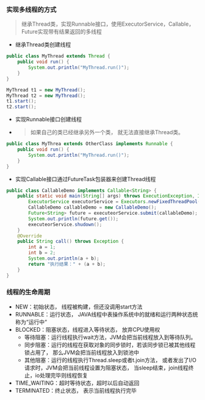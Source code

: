 ### 实现多线程的方式

> 继承Thread类，实现Runnable接口，使用ExecutorService，Callable，Future实现带有结果返回的多线程

* 继承Thread类创建线程

```java
public class MyThread extends Thread {
    public void run() {
        System.out.println("MyThread.run()");
    }
}

MyThread t1 = new MyThread();
MyThread t2 = new MyThread();
t1.start();
t2.start();
```

* 实现Runnable接口创建线程
* > 如果自己的类已经继承另外一个类， 就无法直接继承Thread类。

```java
public class MyThrea extends OtherClass implements Runnable {
    public void run() {
        System.out.println("MyThread.run()");
    }
}
```

* 实现Callable接口通过FutureTask包装器来创建Thread线程

```java
public class CallableDemo implements Callable<String> {
    public static void main(String[] args) throws ExecutionException, InterruptedException {
        ExecutorService executorService = Executors.newFixedThreadPool(1);
        CallableDemo callableDemo = new CallableDemo();
        Future<String> future = executeorService.submit(callableDemo);
        System.out.println(future.get());
        executeorService.shudown();
    }
    @Override
    public String call() throws Exception {
        int a = 1;
        int b = 2;
        System.out.println(a + b);
        return "执行结果：" + (a + b); 
    }
}
```

### 线程的生命周期

* NEW：初始状态， 线程被构建，但还没调用start方法
* RUNNABLE：运行状态， JAVA线程中表操作系统中的就绪和运行两种状态统称为“运行中“
* BLOCKED：阻塞状态，线程进入等待状态， 放弃CPU使用权
  * 等待阻塞：运行线程执行wait方法，JVM会把当前线程放入到等待队列。
  * 同步阻塞：运行的线程在获取对象的同步锁时，若该同步锁已被其他线程锁占用了， 那么JVM会把当前线程放入到锁池中
  * 其他阻塞：运行的线程执行Thread.sleep或者t.join方法， 或者发出了I/O请求时，JVM会把当前线程设置为阻塞状态， 当sleep结束，join线程终止，io处理完毕则线程恢复
* TIME\_WAITING：超时等待状态，超时以后自动返回
* TERMINATED：终止状态， 表示当前线程执行完毕



